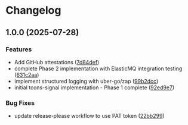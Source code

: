 # Changelog

## 1.0.0 (2025-07-28)


### Features

* Add GitHub attestations ([7d84def](https://github.com/TerraConstructs/signal-aws/commit/7d84defe5a96caffd0f7218e400c7a7fa7147349))
* complete Phase 2 implementation with ElasticMQ integration testing ([631c2aa](https://github.com/TerraConstructs/signal-aws/commit/631c2aab93e3bfcf9cd74ca40ad71c004065caf1))
* implement structured logging with uber-go/zap ([99b2dcc](https://github.com/TerraConstructs/signal-aws/commit/99b2dcc99d9045994824fd57c4d29d0bc56b03c8))
* initial tcons-signal implementation - Phase 1 complete ([92ed9e7](https://github.com/TerraConstructs/signal-aws/commit/92ed9e78ab285b9a31d6891ec4935ddf78e48fbf))


### Bug Fixes

* update release-please workflow to use PAT token ([22bb299](https://github.com/TerraConstructs/signal-aws/commit/22bb2992ce95dfc4986251c809f216636f74b36d))
